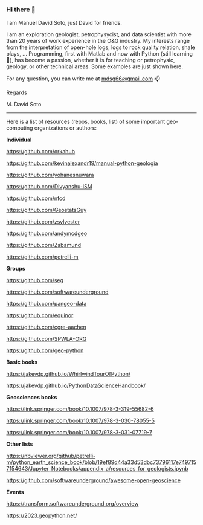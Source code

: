 ### Hi there 👋

I am Manuel David Soto, just David for friends.

I am an exploration geologist, petrophysycist, and data scientist with more than 20 years of work experience in the O&G industry. My interests range from the interpretation of open-hole logs, logs to rock quality relation, shale plays, ... Programming, first with Matlab and now with Python (still learning 🌱), has become a passion, whether it is for teaching or petrophysic, geology, or other technical areas. Some examples are just shown here.

For any question, you can write me at mdsg66@gmail.com 📫 

Regards

M. David Soto
_______________________________________________________

Here is a list of resources (repos, books, list) of some important geo-computing organizations or authors:

 **Individual**

 https://github.com/orkahub

 https://github.com/kevinalexandr19/manual-python-geologia
 
 https://github.com/yohanesnuwara

 https://github.com/Divyanshu-ISM
 
 https://github.com/nfcd
 
 https://github.com/GeostatsGuy
 
 https://github.com/zsylvester
 
 https://github.com/andymcdgeo
 
 https://github.com/Zabamund
 
 https://github.com/petrelli-m
 
 **Groups**
 
 https://github.com/seg

 https://github.com/softwareunderground
 
 https://github.com/pangeo-data
 
 https://github.com/equinor
 
 https://github.com/cgre-aachen

 https://github.com/SPWLA-ORG

 https://github.com/geo-python
 
 **Basic books**
 
 https://jakevdp.github.io/WhirlwindTourOfPython/
 
 https://jakevdp.github.io/PythonDataScienceHandbook/
 
  **Geosciences books**
 
 https://link.springer.com/book/10.1007/978-3-319-55682-6
 
 https://link.springer.com/book/10.1007/978-3-030-78055-5
 
 https://link.springer.com/book/10.1007/978-3-031-07719-7
 
 **Other lists**
 
 https://nbviewer.org/github/petrelli-m/python_earth_science_book/blob/19ef89d44a33d53dbc73796117e7497157154643/Jupyter_Notebooks/appendix_a/resources_for_geologists.ipynb
 
 https://github.com/softwareunderground/awesome-open-geoscience
 
 **Events**
 
 https://transform.softwareunderground.org/overview

 https://2023.geopython.net/
 
<!--
**mdsoto/mdsoto** is a ✨ _special_ ✨ repository because its `README.md` (this file) appears on your GitHub profile.

Here are some ideas to get you started:

- 🔭 I’m currently working on ...
- 🌱 I’m currently learning ...
- 👯 I’m looking to collaborate on ...
- 🤔 I’m looking for help with ...
- 💬 Ask me about ...
- 📫 How to reach me: ...
- 😄 Pronouns: ...
- ⚡ Fun fact: ...
-->
